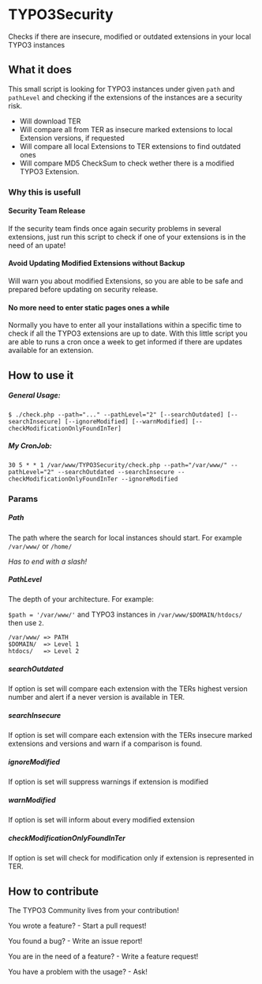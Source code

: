 TYPO3Security
============

Checks if there are insecure, modified or outdated extensions in your local TYPO3 instances

What it does
------------

This small script is looking for TYPO3 instances under given `path` and `pathLevel` and checking if the extensions of the instances are a security risk.

* Will download TER
* Will compare all from TER as insecure marked extensions to local Extension versions, if requested
* Will compare all local Extensions to TER extensions to find outdated ones
* Will compare MD5 CheckSum to check wether there is a modified TYPO3 Extension.

### Why this is usefull

#### Security Team Release

If the security team finds once again security problems in several extensions, just run this script to check if one of your extensions is in the need of an upate!

#### Avoid Updating Modified Extensions without Backup

Will warn you about modified Extensions, so you are able to be safe and prepared before updating on security release.

#### No more need to enter static pages ones a while

Normally you have to enter all your installations within a specific time to check if all the TYPO3 extensions are up to date. With this little script you are able to runs a cron once a week to get informed if there are updates available for an extension.


How to use it
-------------

##### General Usage:

    $ ./check.php --path="..." --pathLevel="2" [--searchOutdated] [--searchInsecure] [--ignoreModified] [--warnModified] [--checkModificationOnlyFoundInTer]

##### My CronJob:

    30 5 * * 1 /var/www/TYPO3Security/check.php --path="/var/www/" --pathLevel="2" --searchOutdated --searchInsecure --checkModificationOnlyFoundInTer --ignoreModified

### Params

##### Path

The path where the search for local instances should start. For example `/var/www/` or `/home/`

*Has to end with a slash!*

##### PathLevel

The depth of your architecture. For example:

`$path = '/var/www/'` and TYPO3 instances in `/var/www/$DOMAIN/htdocs/` then use `2`.

    /var/www/ => PATH
    $DOMAIN/  => Level 1
    htdocs/   => Level 2

##### searchOutdated

If option is set will compare each extension with the TERs highest version number and alert if a never version is available in TER.

##### searchInsecure

If option is set will compare each extension with the TERs insecure marked extensions and versions and warn if a comparison is found.

##### ignoreModified

If option is set will suppress warnings if extension is modified

##### warnModified

If option is set will inform about every modified extension

##### checkModificationOnlyFoundInTer

If option is set will check for modification only if extension is represented in TER.

How to contribute
-----------------
The TYPO3 Community lives from your contribution!

You wrote a feature? - Start a pull request!

You found a bug? - Write an issue report!

You are in the need of a feature? - Write a feature request!

You have a problem with the usage? - Ask!
